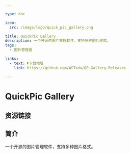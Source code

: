 ```yaml
---

type: doc

icon:
  src: /image/logo/quick_pic_gallery.png

title: QuickPic Gallery
description: 一个开源的图片管理软件，支持多种图片格式。
tags:
  - 图片管理器

links:
  - text: ⏬下载地址
    link: https://github.com/WSTxda/QP-Gallery-Releases

---
```


<ShowLogo />

# QuickPic Gallery

<ShowTags />

<ShowBreadcrumb />

## 资源链接

<ShowLinks />

## 简介

一个开源的图片管理软件，支持多种图片格式。
